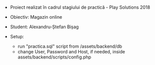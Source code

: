 * Proiect realizat în cadrul stagiului de practică  - Play Solutions 2018

* Obiectiv: Magazin online

* Student: Alexandru-Ștefan Bișag

* Setup:
   * run "practica.sql" script from /assets/backend/db
   * change User, Password and Host, if needed, inside assets/backend/scripts/config.php  